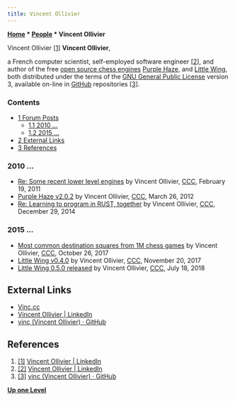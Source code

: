 ```yaml
---
title: Vincent Ollivier
---
```

**[Home](Home "Home") \* [People](People "People") \* Vincent Ollivier**



 [](https://www.linkedin.com/in/ollivier/) Vincent Ollivier <a id="cite-note-1" href="#cite-ref-1">[1]</a> 
**Vincent Ollivier**,  

a French computer scientist, self-employed software engineer <a id="cite-note-2" href="#cite-ref-2">[2]</a>, and author of the free [open source chess engines](Category:Open_Source "Category:Open Source") [Purple Haze](Purple_Haze "Purple Haze"), and [Little Wing](Little_Wing "Little Wing"), both distributed under the terms of the [GNU General Public License](Free_Software_Foundation#GPL "Free Software Foundation") version 3, available on-line in [GitHub](https://en.wikipedia.org/wiki/GitHub) repositories <a id="cite-note-3" href="#cite-ref-3">[3]</a>. 



### Contents


* [1 Forum Posts](#forum-posts)
	+ [1.1 2010 ...](#2010-...)
	+ [1.2 2015 ...](#2015-...)
* [2 External Links](#external-links)
* [3 References](#references)






### 2010 ...


* [Re: Some recent lower level engines](http://www.talkchess.com/forum3/viewtopic.php?t=38125&start=2) by Vincent Ollivier, [CCC](CCC "CCC"), February 19, 2011
* [Purple Haze v2.0.2](http://www.talkchess.com/forum/viewtopic.php?t=43028) by Vincent Ollivier, [CCC](CCC "CCC"), March 26, 2012
* [Re: Learning to program in RUST, together](http://www.talkchess.com/forum3/viewtopic.php?f=7&t=54780&start=5) by Vincent Ollivier, [CCC](CCC "CCC"), December 29, 2014


### 2015 ...


* [Most common destination squares from 1M chess games](http://www.talkchess.com/forum/viewtopic.php?t=65552) by Vincent Ollivier, [CCC](CCC "CCC"), October 26, 2017
* [Little Wing v0.4.0](http://www.talkchess.com/forum3/viewtopic.php?f=2&t=65775) by Vincent Ollivier, [CCC](CCC "CCC"), November 20, 2017
* [Little Wing 0.5.0 released](http://www.talkchess.com/forum3/viewtopic.php?f=2&t=68016) by Vincent Ollivier, [CCC](CCC "CCC"), July 18, 2018


## External Links


* [Vinc.cc](https://vinc.cc/)
* [Vincent Ollivier | LinkedIn](https://www.linkedin.com/in/ollivier/)
* [vinc (Vincent Ollivier) · GitHub](https://github.com/vinc)


## References


1. <a id="cite-ref-1" href="#cite-note-1">[1]</a> [Vincent Ollivier | LinkedIn](https://www.linkedin.com/in/ollivier/)
2. <a id="cite-ref-2" href="#cite-note-2">[2]</a> [Vincent Ollivier | LinkedIn](https://www.linkedin.com/in/ollivier/)
3. <a id="cite-ref-3" href="#cite-note-3">[3]</a> [vinc (Vincent Ollivier) · GitHub](https://github.com/vinc)

**[Up one Level](People "People")**







 
